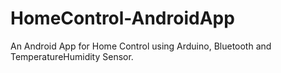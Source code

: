 # HomeControl-AndroidApp
An Android App for Home Control using Arduino, Bluetooth and TemperatureHumidity Sensor.
